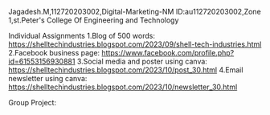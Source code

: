 Jagadesh.M,112720203002,Digital-Marketing-NM ID:au112720203002,Zone 1,st.Peter's College Of Engineering and Technology

Individual Assignments
1.Blog of 500 words: https://shelltechindustries.blogspot.com/2023/09/shell-tech-industries.html
2.Facebook business page: https://www.facebook.com/profile.php?id=61553156930881
3.Social media and poster using canva: https://shelltechindustries.blogspot.com/2023/10/post_30.html
4.Email newsletter using canva: https://shelltechindustries.blogspot.com/2023/10/newsletter_30.html

Group Project:
